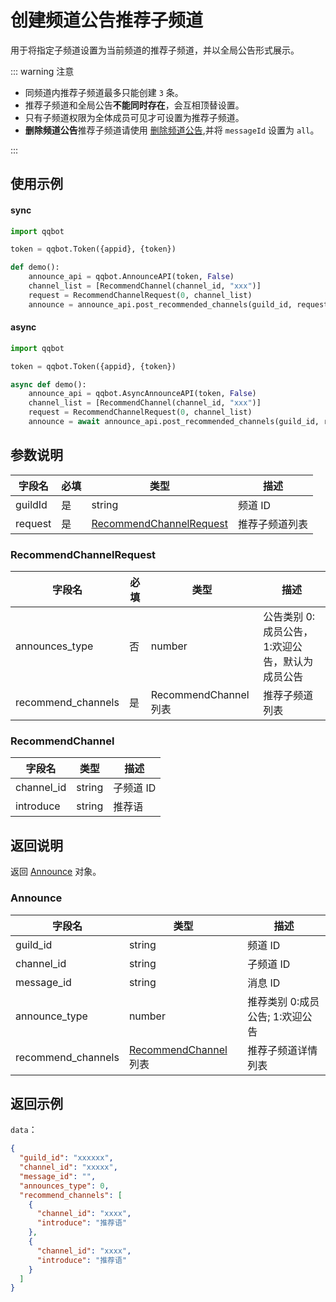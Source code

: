 # 创建频道公告推荐子频道

用于将指定子频道设置为当前频道的推荐子频道，并以全局公告形式展示。

::: warning 注意

- 同频道内推荐子频道最多只能创建 `3` 条。
- 推荐子频道和全局公告**不能同时存在**，会互相顶替设置。
- 只有子频道权限为全体成员可见才可设置为推荐子频道。
- **删除频道公告**推荐子频道请使用 [删除频道公告](./delete_channel_announce.md),并将 `messageId` 设置为 `all`。

:::

## 使用示例

#### sync
```python
import qqbot

token = qqbot.Token({appid}, {token})

def demo():
    announce_api = qqbot.AnnounceAPI(token, False)  
    channel_list = [RecommendChannel(channel_id, "xxx")]
    request = RecommendChannelRequest(0, channel_list)
    announce = announce_api.post_recommended_channels(guild_id, request)
```

#### async
```python
import qqbot

token = qqbot.Token({appid}, {token})

async def demo():
    announce_api = qqbot.AsyncAnnounceAPI(token, False) 
    channel_list = [RecommendChannel(channel_id, "xxx")]
    request = RecommendChannelRequest(0, channel_list)
    announce = await announce_api.post_recommended_channels(guild_id, request)
```

## 参数说明

| 字段名       | 必填 | 类型                          | 描述                         |
| ------------ | ---- | ----------------------------- | ---------------------------- |
| guildId      | 是   | string                        | 频道 ID |
| request | 是   | [RecommendChannelRequest](#RecommendChannelRequest) | 推荐子频道列表           |

### RecommendChannelRequest

| 字段名             | 必填 | 类型                                    | 描述                                            |
| ------------------ | ---- | --------------------------------------- | ----------------------------------------------- |
| announces_type     | 否   | number                                  | 公告类别 0:成员公告，1:欢迎公告，默认为成员公告 |
| recommend_channels | 是   | RecommendChannel[](#recommendchannel) 列表 | 推荐子频道列表                                  |

### RecommendChannel

| 字段名     | 类型   | 描述                      |
| ---------- | ------ | ------------------------- |
| channel_id | string | 子频道 ID |
| introduce  | string | 推荐语                    |

## 返回说明

返回 [Announce](#announce) 对象。

### Announce

| 字段名             | 类型                                         | 描述                             |
| ------------------ | -------------------------------------------- | -------------------------------- |
| guild_id           | string                                       | 频道 ID     |
| channel_id         | string                                       | 子频道 ID |
| message_id         | string                                       | 消息 ID  |
| announce_type      | number                                       | 推荐类别 0:成员公告; 1:欢迎公告  |
| recommend_channels | [RecommendChannel](#recommendchannel) 列表 | 推荐子频道详情列表               |

## 返回示例

`data`：

```json
{
  "guild_id": "xxxxxx",
  "channel_id": "xxxxx",
  "message_id": "",
  "announces_type": 0,
  "recommend_channels": [
    {
      "channel_id": "xxxx",
      "introduce": "推荐语"
    },
    {
      "channel_id": "xxxx",
      "introduce": "推荐语"
    }
  ]
}
```
